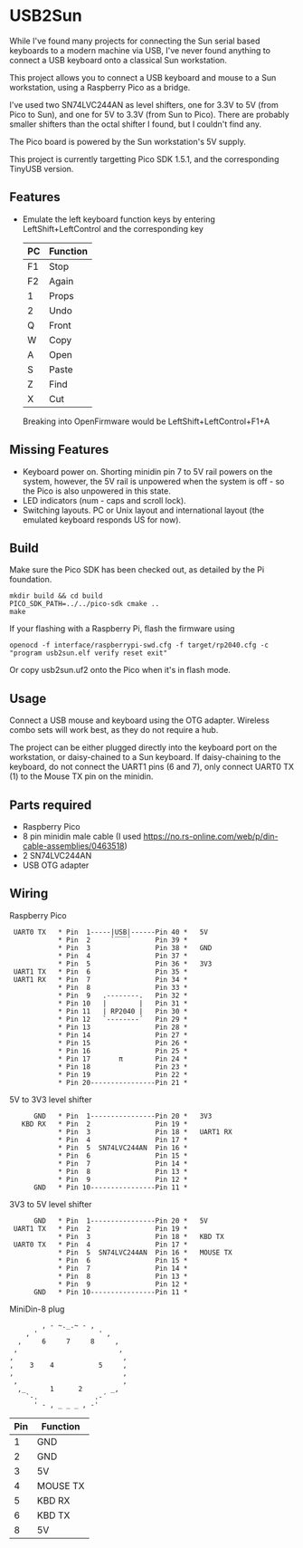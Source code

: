USB2Sun
=======
While I've found many projects for connecting the Sun serial based keyboards to a modern
machine via USB, I've never found anything to connect a USB keyboard onto a classical
Sun workstation.

This project allows you to connect a USB keyboard and mouse to a Sun workstation, using a Raspberry Pico as a bridge.

I've used two SN74LVC244AN as level shifters, one for 3.3V to 5V (from Pico to Sun),
and one for 5V to 3.3V (from Sun to Pico). There are probably smaller shifters than
the octal shifter I found, but I couldn't find any.

The Pico board is powered by the Sun workstation's 5V supply.

This project is currently targetting Pico SDK 1.5.1, and the corresponding TinyUSB version.

Features
--------
* Emulate the left keyboard function keys by entering LeftShift+LeftControl and the corresponding key

  | PC  | Function   |
  |-----|------------|
  | F1  | Stop       |
  | F2  | Again      |
  | 1   | Props      |
  | 2   | Undo       |
  | Q   | Front      |
  | W   | Copy       |
  | A   | Open       |
  | S   | Paste      |
  | Z   | Find       |
  | X   | Cut        |

  Breaking into OpenFirmware would be LeftShift+LeftControl+F1+A

Missing Features
----------------
* Keyboard power on. Shorting minidin pin 7 to 5V rail powers on the system, however, the 5V rail is unpowered when the system is off - so the Pico is also unpowered in this state.
* LED indicators (num - caps and scroll lock).
* Switching layouts. PC or Unix layout and international layout (the emulated keyboard responds US for now).

Build
-----
Make sure the Pico SDK has been checked out, as detailed by the Pi foundation.

    mkdir build && cd build
    PICO_SDK_PATH=../../pico-sdk cmake ..
    make

If your flashing with a Raspberry Pi, flash the firmware using

    openocd -f interface/raspberrypi-swd.cfg -f target/rp2040.cfg -c "program usb2sun.elf verify reset exit"

Or copy usb2sun.uf2 onto the Pico when it's in flash mode.

Usage
-----
Connect a USB mouse and keyboard using the OTG adapter.  Wireless combo sets will work best, as they do not require a hub.

The project can be either plugged directly into the keyboard port on the workstation, or daisy-chained to a Sun keyboard.  If daisy-chaining to the keyboard, do not connect the UART1 pins (6 and 7), only connect UART0 TX (1) to the Mouse TX pin on the minidin.

Parts required
--------------
* Raspberry Pico
* 8 pin minidin male cable (I used
https://no.rs-online.com/web/p/din-cable-assemblies/0463518)
* 2 SN74LVC244AN
* USB OTG adapter

Wiring
------
Raspberry Pico

     UART0 TX   * Pin  1-----|USB|------Pin 40 *   5V
                * Pin  2     `‾‾‾´      Pin 39 * 
                * Pin  3                Pin 38 *   GND
                * Pin  4                Pin 37 * 
                * Pin  5                Pin 36 *   3V3
     UART1 TX   * Pin  6                Pin 35 * 
     UART1 RX   * Pin  7                Pin 34 * 
                * Pin  8                Pin 33 * 
                * Pin  9   .--------.   Pin 32 * 
                * Pin 10   |        |   Pin 31 * 
                * Pin 11   | RP2040 |   Pin 30 * 
                * Pin 12   `--------´   Pin 29 * 
                * Pin 13                Pin 28 * 
                * Pin 14                Pin 27 * 
                * Pin 15                Pin 26 * 
                * Pin 16                Pin 25 * 
                * Pin 17       π        Pin 24 * 
                * Pin 18                Pin 23 * 
                * Pin 19                Pin 22 * 
                * Pin 20----------------Pin 21 * 

5V to 3V3 level shifter

          GND   * Pin  1----------------Pin 20 *   3V3
       KBD RX   * Pin  2                Pin 19 *
                * Pin  3                Pin 18 *   UART1 RX
                * Pin  4                Pin 17 *
                * Pin  5  SN74LVC244AN  Pin 16 *
                * Pin  6                Pin 15 *
                * Pin  7                Pin 14 *
                * Pin  8                Pin 13 *
                * Pin  9                Pin 12 *
          GND   * Pin 10----------------Pin 11 *

3V3 to 5V level shifter

          GND   * Pin  1----------------Pin 20 *   5V
     UART1 TX   * Pin  2                Pin 19 *
                * Pin  3                Pin 18 *   KBD TX
     UART0 TX   * Pin  4                Pin 17 *
                * Pin  5  SN74LVC244AN  Pin 16 *   MOUSE TX
                * Pin  6                Pin 15 *
                * Pin  7                Pin 14 *
                * Pin  8                Pin 13 *
                * Pin  9                Pin 12 *
          GND   * Pin 10----------------Pin 11 *

MiniDin-8 plug

            , - ~._.~ - ,
        , '               ' ,
      ,     6     7     8     ,
     ,                         ,
    ,                           ,
    ,    3    4           5     ,
    ,                           ,
     ,                          ,
      ,_      1      2       _,
        `-.              .-´
          ' - , _ _ _ , -'

| Pin | Function   |
|-----|------------|
| 1   | GND        |
| 2   | GND        |
| 3   | 5V         |
| 4   | MOUSE TX   |
| 5   | KBD RX     |
| 6   | KBD TX     |
| 8   | 5V         |
